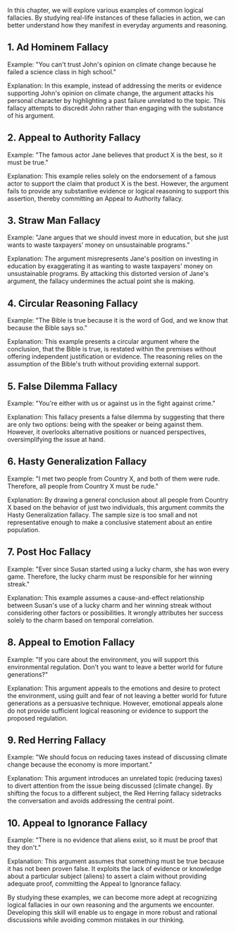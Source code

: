 
In this chapter, we will explore various examples of common logical fallacies. By studying real-life instances of these fallacies in action, we can better understand how they manifest in everyday arguments and reasoning.

**1. Ad Hominem Fallacy**
-------------------------

Example: "You can't trust John's opinion on climate change because he failed a science class in high school."

Explanation: In this example, instead of addressing the merits or evidence supporting John's opinion on climate change, the argument attacks his personal character by highlighting a past failure unrelated to the topic. This fallacy attempts to discredit John rather than engaging with the substance of his argument.

**2. Appeal to Authority Fallacy**
----------------------------------

Example: "The famous actor Jane believes that product X is the best, so it must be true."

Explanation: This example relies solely on the endorsement of a famous actor to support the claim that product X is the best. However, the argument fails to provide any substantive evidence or logical reasoning to support this assertion, thereby committing an Appeal to Authority fallacy.

**3. Straw Man Fallacy**
------------------------

Example: "Jane argues that we should invest more in education, but she just wants to waste taxpayers' money on unsustainable programs."

Explanation: The argument misrepresents Jane's position on investing in education by exaggerating it as wanting to waste taxpayers' money on unsustainable programs. By attacking this distorted version of Jane's argument, the fallacy undermines the actual point she is making.

**4. Circular Reasoning Fallacy**
---------------------------------

Example: "The Bible is true because it is the word of God, and we know that because the Bible says so."

Explanation: This example presents a circular argument where the conclusion, that the Bible is true, is restated within the premises without offering independent justification or evidence. The reasoning relies on the assumption of the Bible's truth without providing external support.

**5. False Dilemma Fallacy**
----------------------------

Example: "You're either with us or against us in the fight against crime."

Explanation: This fallacy presents a false dilemma by suggesting that there are only two options: being with the speaker or being against them. However, it overlooks alternative positions or nuanced perspectives, oversimplifying the issue at hand.

**6. Hasty Generalization Fallacy**
-----------------------------------

Example: "I met two people from Country X, and both of them were rude. Therefore, all people from Country X must be rude."

Explanation: By drawing a general conclusion about all people from Country X based on the behavior of just two individuals, this argument commits the Hasty Generalization fallacy. The sample size is too small and not representative enough to make a conclusive statement about an entire population.

**7. Post Hoc Fallacy**
-----------------------

Example: "Ever since Susan started using a lucky charm, she has won every game. Therefore, the lucky charm must be responsible for her winning streak."

Explanation: This example assumes a cause-and-effect relationship between Susan's use of a lucky charm and her winning streak without considering other factors or possibilities. It wrongly attributes her success solely to the charm based on temporal correlation.

**8. Appeal to Emotion Fallacy**
--------------------------------

Example: "If you care about the environment, you will support this environmental regulation. Don't you want to leave a better world for future generations?"

Explanation: This argument appeals to the emotions and desire to protect the environment, using guilt and fear of not leaving a better world for future generations as a persuasive technique. However, emotional appeals alone do not provide sufficient logical reasoning or evidence to support the proposed regulation.

**9. Red Herring Fallacy**
--------------------------

Example: "We should focus on reducing taxes instead of discussing climate change because the economy is more important."

Explanation: This argument introduces an unrelated topic (reducing taxes) to divert attention from the issue being discussed (climate change). By shifting the focus to a different subject, the Red Herring fallacy sidetracks the conversation and avoids addressing the central point.

**10. Appeal to Ignorance Fallacy**
-----------------------------------

Example: "There is no evidence that aliens exist, so it must be proof that they don't."

Explanation: This argument assumes that something must be true because it has not been proven false. It exploits the lack of evidence or knowledge about a particular subject (aliens) to assert a claim without providing adequate proof, committing the Appeal to Ignorance fallacy.

By studying these examples, we can become more adept at recognizing logical fallacies in our own reasoning and the arguments we encounter. Developing this skill will enable us to engage in more robust and rational discussions while avoiding common mistakes in our thinking.
